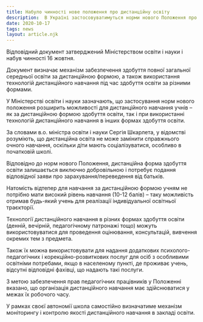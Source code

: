 ```yaml
---
title: Набуло чинності нове положення про дистанційну освіту
description:  В Україні застосовуватимуться норми нового Положення про дистанційну форму здобуття повної загальної середньої освіти.
date: 2020-10-17
tags: news
layout: article.njk
---
```


Відповідний документ затверджений Міністерством освіти і науки і набув чинності 16 жовтня.

Документ визначає механізм забезпечення здобуття повної загальної середньої освіти за дистанційною формою, а також використання технологій дистанційного навчання під час здобуття освіти за різними формами.

У Міністерстві освіти і науки зазначають, що застосування норм нового положення розширить можливості для дистанційного навчання учнів – як за дистанційною формою здобуття освіти, так і при використанні технологій дистанційного навчання в інших формах здобуття освіти.

За словами в.о. міністра освіти і науки Сергія Шкарлета, у відомстві розуміють, що дистанційна освіта не може замінити справжнього очного навчання, оскільки діти мають соціалізуватися, особливо в початковій школі. 

Відповідно до норм нового Положення, дистанційна форма здобуття освіти залишається виключно добровільною і потребує подання відповідної заяви про зарахування/переведення від батьків.

Натомість відтепер для навчання за дистанційною формою учням не потрібно мати високий рівень навчання (10-12 балів) – таку можливість отримав будь-який учень для реалізації індивідуальної освітньої траєкторії.

Технології дистанційного навчання в різних формах здобуття освіти (денній, вечірній, педагогічному патронажі тощо) можуть використовуватися для проведення оцінювання, консультацій, вивчення окремих тем з предмета.

Також їх можна використовувати для надання додаткових психолого-педагогічних і корекційно-розвиткових послуг для осіб з особливими освітніми потребами, якщо в населеному пункті, де проживає учень, відсутні відповідні фахівці, що надають такі послуги.

З метою забезпечення прав педагогічних працівників у Положенні вказано, що організація дистанційного навчання має здійснюватися у межах їх робочого часу.

У рамках своєї автономії школа самостійно визначатиме механізм моніторингу і контролю якості дистанційного навчання в закладі освіти.

 

